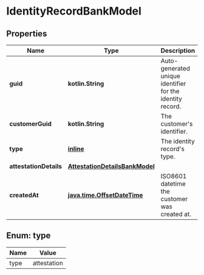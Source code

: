 
# IdentityRecordBankModel

## Properties
Name | Type | Description | Notes
------------ | ------------- | ------------- | -------------
**guid** | **kotlin.String** | Auto-generated unique identifier for the identity record. |  [optional]
**customerGuid** | **kotlin.String** | The customer&#39;s identifier. |  [optional]
**type** | [**inline**](#Type) | The identity record&#39;s type. |  [optional]
**attestationDetails** | [**AttestationDetailsBankModel**](AttestationDetailsBankModel.md) |  |  [optional]
**createdAt** | [**java.time.OffsetDateTime**](java.time.OffsetDateTime.md) | ISO8601 datetime the customer was created at. |  [optional]


<a name="Type"></a>
## Enum: type
Name | Value
---- | -----
type | attestation




